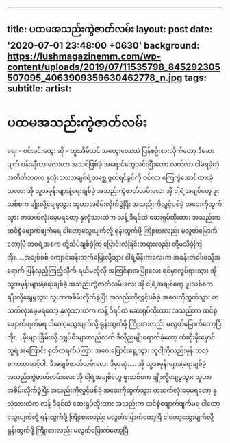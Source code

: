 

---
title: ပထမအသည်းကွဲဇာတ်လမ်း
layout: post
date: '2020-07-01 23:48:00 +0630'
background: https://lushmagazinemm.com/wp-content/uploads/2019/07/11535798_845292305507095_4063909359630462778_n.jpg
tags:
subtitle:
artist:
---
# ပထမအသည်းကွဲဇာတ်လမ်း
 ရေး - ဝင်းမင်းထွေး
 ဆို - ထူးအိမ်သင်
 အတွေးလေးထဲ ပြန်စဥ်းစားလိုက်တော့
 ဒီဆေးပျက် ပန်းချီကားလေးဟာ
 အသစ်ဖြစ်ခဲ့
 အရောင်တွေလင်းပြီးတော.လက်လာ ငါမရခဲ့တဲ့
 အတိတ်ဘဝက နှလုံးသားအချစ်ရဲ့တစ္ဆေ
 ဇွတ်ရင်ခွင်ကို ဝင်လာ
 ကြေကွဲအောင်ထားခဲ့သလား
 အို  သူ့အမုန်းများနဲ့ရေးချစ်ခဲ့ အသည်းကွဲဇာတ်လမ်းလေး
 အို  ငါ့ရဲ့အချစ်တွေ ဖူးသစ်စက ချိုးလို့ချေမွသွား
 သူဟာအစိမ်းလိုက်ခွဲပြီး အသည်းကိုလွှင့်ပစ်ခဲ့
 အဝေးကိုထွက်သွား
 တသက်လုံးမေ့မရတော့ နှလုံသားထဲက လန့်
 ဒီရင်ထဲ ဆေးရုပ်ထိုးထား
 အသည်းက ထင်စွဲဖျောက်ဖျက်မရ
 ငါတော့သွေးပျက်လို့ ရုန်းထွက်ဖို့ ကြိုးစားလည်း
 မလွတ်မြောက်တော့ပြီ
 ဘဝရဲ့အစက တို့သိပ်ချစ်ခဲ့ကြ
 ပြောင်းလဲခြင်းတရားလည်း တို့မသိခဲ့ကြ
 အိုး.....အချစ်စစ်
 ကျောင်းခန်းဘက်ပြေးလို့သွား ငါရဲ့မိန်းကလေးက
 အခန်းတံခါးဝသို့အရောက် ပြန်လှည့်ကြည့်လိုက်
 ရယ်မလိုလို အကြင်နာအပြုံးလေး
 ရင်မှာလှုပ်ရှားသွား
 အို  သူ့အမုန်းများနဲ့ရေးချစ်ခဲ့ အသည်းကွဲဇာတ်လမ်းလေး
 အို  ငါ့ရဲ့အချစ်တွေ ဖူးသစ်စက ချိုးလို့ချေမွသွား
 သူဟာအစိမ်းလိုက်ခွဲပြီး အသည်းကိုလွှင့်ပစ်ခဲ့
 အဝေးကိုထွက်သွား
 တသက်လုံးမေ့မရတော့ နှလုံသားထဲက လန့်
 ဒီရင်ထဲ ဆေးရုပ်ထိုးထား
 အသည်းက ထင်စွဲဖျောက်ဖျက်မရ
 ငါတော့သွေးပျက်လို့ ရုန်းထွက်ဖို့ ကြိုးစားလည်း
 မလွတ်မြောက်တော့ပြီ
 အိုး....မိုးများခြိမ်းလို့ လျှပ်စီးများလည်လက်
 ဒီလိုညမျိုးရောက်ခဲ့တော့  ကံဆိုးမိုးမှောင်
 သူ့ရဲ့အကြောင်း ရုတ်တရက်ပဲကြား အဝေးပြောင်းရွေ့သွား
 သူငါ့ကိုလည်းမုန်းသတဲ့ စကားတဆင့်ပါး
 ဒီအချစ်ဇာတ်လမ်းလေး  ဒီမှာဆုံး....
 အို  သူ့အမုန်းများနဲ့ရေးချစ်ခဲ့ အသည်းကွဲဇာတ်လမ်းလေး
 အို  ငါ့ရဲ့အချစ်တွေ ဖူးသစ်စက ချိုးလို့ချေမွသွား
 သူဟာအစိမ်းလိုက်ခွဲပြီး အသည်းကိုလွှင့်ပစ်ခဲ့
 အဝေးကိုထွက်သွား
 တသက်လုံးမေ့မရတော့ နှလုံသားထဲက လန့်
 ဒီရင်ထဲ ဆေးရုပ်ထိုးထား
 အသည်းက ထင်စွဲဖျောက်ဖျက်မရ
 ငါတော့သွေးပျက်လို့ ရုန်းထွက်ဖို့ ကြိုးစားလည်း
 မလွတ်မြောက်တော့ပြီ
 ငါတော့သွေးပျက်လို့ ရုန်းထွက်ဖို့ ကြိုးစားလည်း
 မလွတ်မြောက်တော့ပြီ
